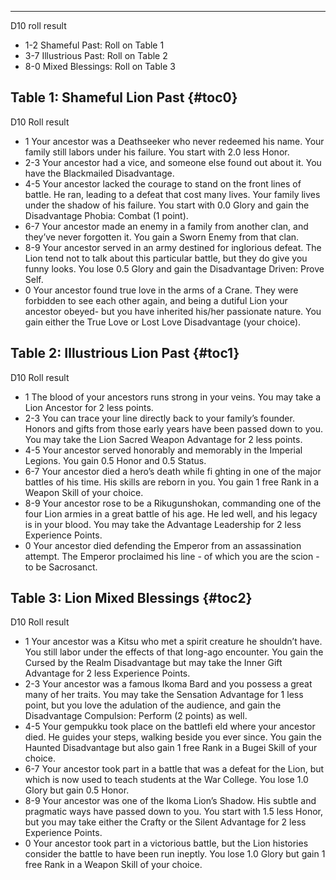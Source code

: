 ---
D10 roll result

- 1-2 Shameful Past: Roll on Table 1
- 3-7 Illustrious Past: Roll on Table 2
- 8-0 Mixed Blessings: Roll on Table 3

## <span>Table 1: Shameful Lion Past</span> {#toc0}

D10 Roll result

- 1 Your ancestor was a Deathseeker who never redeemed his name. Your family still labors under his failure. You start with 2.0 less Honor.
- 2-3 Your ancestor had a vice, and someone else found out about it. You have the Blackmailed Disadvantage.
- 4-5 Your ancestor lacked the courage to stand on the front lines of battle. He ran, leading to a defeat that cost many lives. Your family lives under the shadow of his failure. You start with 0.0 Glory and gain the Disadvantage Phobia: Combat (1 point).
- 6-7 Your ancestor made an enemy in a family from another clan, and they’ve never forgotten it. You gain a Sworn Enemy from that clan.
- 8-9 Your ancestor served in an army destined for inglorious defeat. The Lion tend not to talk about this particular battle, but they do give you funny looks. You lose 0.5 Glory and gain the Disadvantage Driven: Prove Self.
- 0 Your ancestor found true love in the arms of a Crane. They were forbidden to see each other again, and being a dutiful Lion your ancestor obeyed- but you have inherited his/her passionate nature. You gain either the True Love or Lost Love Disadvantage (your choice).

## <span>Table 2: Illustrious Lion Past</span> {#toc1}

D10 Roll result

- 1 The blood of your ancestors runs strong in your veins. You may take a Lion Ancestor for 2 less points.
- 2-3 You can trace your line directly back to your family’s founder. Honors and gifts from those early years have been passed down to you. You may take the Lion Sacred Weapon Advantage for 2 less points.
- 4-5 Your ancestor served honorably and memorably in the Imperial Legions. You gain 0.5 Honor and 0.5 Status.
- 6-7 Your ancestor died a hero’s death while fi ghting in one of the major battles of his time. His skills are reborn in you. You gain 1 free Rank in a Weapon Skill of your choice.
- 8-9 Your ancestor rose to be a Rikugunshokan, commanding one of the four Lion armies in a great battle of his age. He led well, and his legacy is in your blood. You may take the Advantage Leadership for 2 less Experience Points.
- 0 Your ancestor died defending the Emperor from an assassination attempt. The Emperor proclaimed his line - of which you are the scion - to be Sacrosanct.

## <span>Table 3: Lion Mixed Blessings</span> {#toc2}

D10 Roll result

- 1 Your ancestor was a Kitsu who met a spirit creature he shouldn’t have. You still labor under the effects of that long-ago encounter. You gain the Cursed by the Realm Disadvantage but may take the Inner Gift Advantage for 2 less Experience Points.
- 2-3 Your ancestor was a famous Ikoma Bard and you possess a great many of her traits. You may take the Sensation Advantage for 1 less point, but you love the adulation of the audience, and gain the Disadvantage Compulsion: Perform (2 points) as well.
- 4-5 Your gempukku took place on the battlefi eld where your ancestor died. He guides your steps, walking beside you ever since. You gain the Haunted Disadvantage but also gain 1 free Rank in a Bugei Skill of your choice.
- 6-7 Your ancestor took part in a battle that was a defeat for the Lion, but which is now used to teach students at the War College. You lose 1.0 Glory but gain 0.5 Honor.
- 8-9 Your ancestor was one of the Ikoma Lion’s Shadow. His subtle and pragmatic ways have passed down to you. You start with 1.5 less Honor, but you may take either the Crafty or the Silent Advantage for 2 less Experience Points.
- 0 Your ancestor took part in a victorious battle, but the Lion histories consider the battle to have been run ineptly. You lose 1.0 Glory but gain 1 free Rank in a Weapon Skill of your choice.

